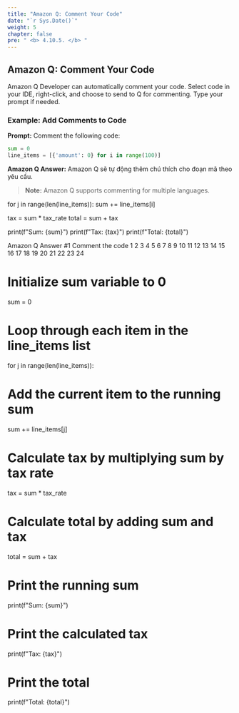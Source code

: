 ```yaml
---
title: "Amazon Q: Comment Your Code"
date: "`r Sys.Date()`"
weight: 5
chapter: false
pre: " <b> 4.10.5. </b> "
---
```



## Amazon Q: Comment Your Code

Amazon Q Developer can automatically comment your code. Select code in your IDE, right-click, and choose to send to Q for commenting. Type your prompt if needed.

### Example: Add Comments to Code
**Prompt:**
Comment the following code:
```python
sum = 0
line_items = [{'amount': 0} for i in range(100)]
```

**Amazon Q Answer:**
Amazon Q sẽ tự động thêm chú thích cho đoạn mã theo yêu cầu.

> **Note:** Amazon Q supports commenting for multiple languages.

for j in range(len(line_items)):
  sum += line_items[i]

tax = sum * tax_rate
total = sum + tax  

print(f"Sum: {sum}")
print(f"Tax: {tax}")
print(f"Total: {total}")


Amazon Q Answer #1
Comment the code
1
2
3
4
5
6
7
8
9
10
11
12
13
14
15
16
17
18
19
20
21
22
23
24
# Initialize sum variable to 0 
sum = 0

# Loop through each item in the line_items list
for j in range(len(line_items)):

  # Add the current item to the running sum
  sum += line_items[j]

  # Calculate tax by multiplying sum by tax rate
  tax = sum * tax_rate  

  # Calculate total by adding sum and tax 
  total = sum + tax

# Print the running sum  
print(f"Sum: {sum}")

# Print the calculated tax
print(f"Tax: {tax}") 

# Print the total
print(f"Total: {total}")
